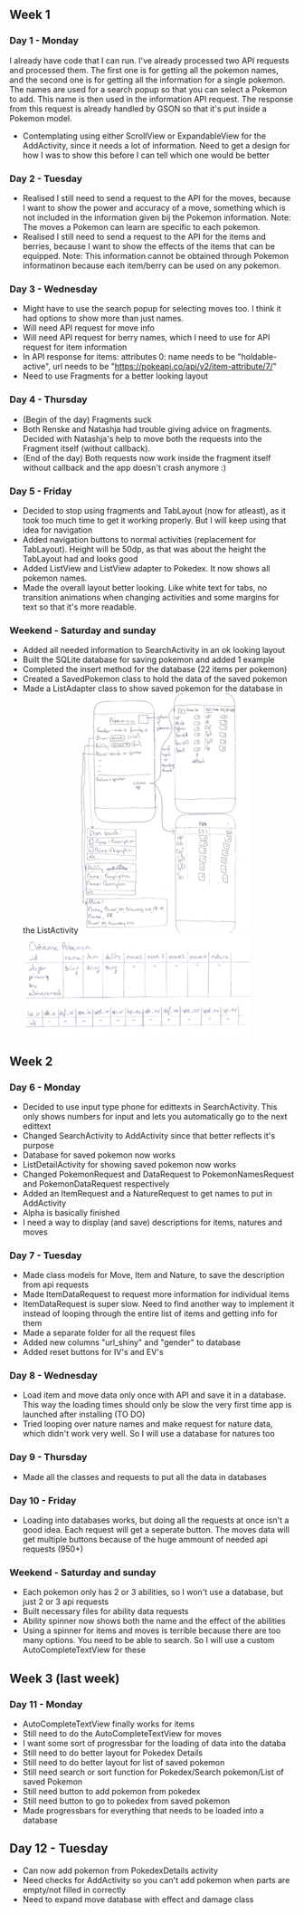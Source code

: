 ## Week 1
### Day 1 - Monday
I already have code that I can run. I've already processed two API requests and processed them. The first one is for getting all the pokemon names, and the second one is for getting all the information for a single pokemon. The names are used for a search popup so that you can select a Pokemon to add. This name is then used in the information API request. The response from this request is already handled by GSON so that it's put inside a Pokemon model.
- Contemplating using either ScrollView or ExpandableView for the AddActivity, since it needs a lot of information. Need to get a design for how I was to show this before I can tell which one would be better

### Day 2 - Tuesday
- Realised I still need to send a request to the API for the moves, because I want to show the power and accuracy of a move, something which is not included in the information given bij the Pokemon information. Note: The moves a Pokemon can learn are specific to each pokemon.
- Realised I still need to send a request to the API for the items and berries, because I want to show the effects of the items that can be equipped. Note: This information cannot be obtained through Pokemon informatinon because each item/berry can be used on any pokemon.

### Day 3 - Wednesday
- Might have to use the search popup for selecting moves too. I think it had options to show more than just names.
- Will need API request for move info
- Will need API request for berry names, which I need to use for API request for item information
- In API response for items: attributes 0: name needs to be "holdable-active", url needs to be "https://pokeapi.co/api/v2/item-attribute/7/"
- Need to use Fragments for a better looking layout

### Day 4 - Thursday
- (Begin of the day) Fragments suck
- Both Renske and Natashja had trouble giving advice on fragments. Decided with Natashja's help to move both the requests into the Fragment itself (without callback).
- (End of the day) Both requests now work inside the fragment itself without callback and the app doesn't crash anymore :)

### Day 5 - Friday
- Decided to stop using fragments and TabLayout (now for atleast), as it took too much time to get it working properly. But I will keep using that idea for navigation
- Added navigation buttons to normal activities (replacement for TabLayout). Height will be 50dp, as that was about the height the TabLayout had and looks good
- Added ListView and ListView adapter to Pokedex. It now shows all pokemon names.
- Made the overall layout better looking. Like white text for tabs, no transition animations when changing activities and some margins for text so that it's more readable.

### Weekend - Saturday and sunday
- Added all needed information to SearchActivity in an ok looking layout
- Built the SQLite database for saving pokemon and added 1 example
- Completed the insert method for the database (22 items per pokemon)
- Created a SavedPokemon class to hold the data of the saved pokemon
- Made a ListAdapter class to show saved pokemon for the database in the ListActivity
<img src="doc/AddDesign.jpg" width="300"> <img src="doc/DatabaseDesign.png" width="400">

## Week 2
### Day 6 - Monday
- Decided to use input type phone for edittexts in SearchActivity. This only shows numbers for input and lets you automatically go to the next edittext
- Changed SearchActivity to AddActivity since that better reflects it's purpose
- Database for saved pokemon now works
- ListDetailActivity for showing saved pokemon now works
- Changed PokemonRequest and DataRequest to PokemonNamesRequest and PokemonDataRequest respectively
- Added an ItemRequest and a NatureRequest to get names to put in AddActivity
- Alpha is basically finished
- I need a way to display (and save) descriptions for items, natures and moves

### Day 7 - Tuesday
- Made class models for Move, Item and Nature, to save the description from api requests
- Made ItemDataRequest to request more information for individual items
- ItemDataRequest is super slow. Need to find another way to implement it instead of looping through the entire list of items and getting info for them
- Made a separate folder for all the request files
- Added new columns "url_shiny" and "gender" to database
- Added reset buttons for IV's and EV's

### Day 8 - Wednesday
- Load item and move data only once with API and save it in a database. This way the loading times should only be slow the very first time app is launched after installing (TO DO)
- Tried looping over nature names and make request for nature data, which didn't work very well. So I will use a database for natures too

### Day 9 - Thursday
- Made all the classes and requests to put all the data in databases

### Day 10 - Friday
- Loading into databases works, but doing all the requests at once isn't a good idea. Each request will get a seperate button. The moves data will get multiple buttons because of the huge ammount of needed api requests (950+)

### Weekend - Saturday and sunday
- Each pokemon only has 2 or 3 abilities, so I won't use a database, but just 2 or 3 api requests
- Built necessary files for ability data requests
- Ability spinner now shows both the name and the effect of the abilities
- Using a spinner for items and moves is terrible because there are too many options. You need to be able to search. So I will use a custom AutoCompleteTextView for these

## Week 3 (last week)
### Day 11 - Monday
- AutoCompleteTextView finally works for items
- Still need to do the AutoCompleteTextView for moves
- I want some sort of progressbar for the loading of data into the databa
- Still need to do better layout for Pokedex Details
- Still need to do better layout for list of saved pokemon
- Still need search or sort function for Pokedex/Search pokemon/List of saved Pokemon
- Still need button to add pokemon from pokedex
- Still need button to go to pokedex from saved pokemon
- Made progressbars for everything that needs to be loaded into a database

## Day 12 - Tuesday
- Can now add pokemon from PokedexDetails activity
- Need checks for AddActivity so you can't add pokemon when parts are empty/not filled in correctly
- Need to expand move database with effect and damage class
